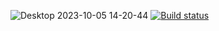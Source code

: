 ![Desktop 2023-10-05 14-20-44](https://github.com/Dimonstratos/Patterns-task1/assets/130654761/415ce8b0-c781-402c-824e-b25ee89eff1f)
[![Build status](https://ci.appveyor.com/api/projects/status/f1b1c7f0tgykqo9e?svg=true)](https://ci.appveyor.com/project/Dimonstratos/patterns-task1)
